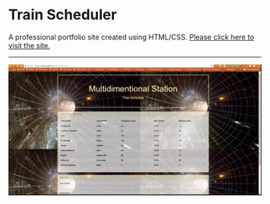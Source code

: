 # Train Scheduler

A professional portfolio site created using HTML/CSS. [Please click here to visit the site.](https://kiranau.github.io/TrainScheduler/)

***

![Portfolio About](trainsch.PNG)
